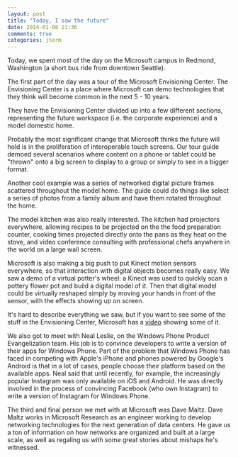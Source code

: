 ```yaml
---
layout: post
title: "Today, I saw the future"
date: 2014-01-08 21:36
comments: true
categories: jterm
---
```


Today, we spent most of the day on the Microsoft campus in Redmond, Washington (a short bus ride from downtown Seattle). 

The first part of the day was a tour of the Microsoft Envisioning Center. The Envisioning Center is a place where Microsoft can demo technologies that they think will become common in the next 5 - 10 years. 

They have the Envisioning Center divided up into a few different sections, representing the future workspace (i.e. the corporate experience) and a model domestic home. 

<!--more-->

Probably the most significant change that Microsoft thinks the future will hold is in the proliferation of interoperable touch screens. Our tour guide demoed several scenarios where content on a phone or tablet could be "thrown" onto a big screen to display to a group or simply to see in a bigger format.

Another cool example was a series of networked digital picture frames scattered throughout the model home. The guide could do things like select a series of photos from a family album and have them rotated throughout the home.

The model kitchen was also really interested. The kitchen had projectors everywhere, allowing recipes to be projected on the the food preparation counter, cooking times projected directly onto the pans as they heat on the stove, and video conference consulting with professional chefs anywhere in the world on a large wall screen. 

Microsoft is also making a big push to put Kinect motion sensors everywhere, so that interaction with digital objects becomes really easy. We saw a demo of a virtual potter's wheel: a Kinect was used to quickly scan a pottery flower pot and build a digital model of it. Then that digital model could be virtually reshaped simply by moving your hands in front of the sensor, with the effects showing up on screen. 

It's hard to describe everything we saw, but if you want to see some of the stuff in the Envisioning Center, Microsoft has a [video][video] showing some of it.

We also got to meet with Neal Leslie, on the Windows Phone Product Evangelization team. His job is to convince developers to write a version of their apps for Windows Phone. Part of the problem that Windows Phone has faced in competing with Apple's iPhone and phones powered by Google's Android is that in a lot of cases, people choose their platform based on the available apps. Neal said that until recently, for example, the increasingly popular Instagram was only available on iOS and Android. He was directly involved in the process of convincing Facebook (who own Instagram) to write a version of Instagram for Windows Phone.

The third and final person we met with at Microsoft was Dave Maltz. Dave Maltz works in Microsoft Research as an engineer working to develop networking technologies for the next generation of data centers. He gave us a ton of information on how networks are organized and built at a large scale, as well as regaling us with some great stories about mishaps he's witnessed. 


[video]: http://blogs.technet.com/b/next/archive/2013/03/01/step-inside-the-microsoft-envisioning-center.aspx#.Us40GO5dWoI

